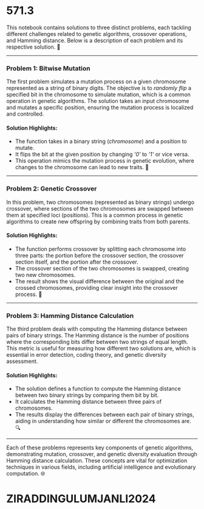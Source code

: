 # **571.3**  
This notebook contains solutions to three distinct problems, each tackling different challenges related to genetic algorithms, crossover operations, and Hamming distance. Below is a description of each problem and its respective solution. 🎯

---

### **Problem 1: Bitwise Mutation**  
The first problem simulates a mutation process on a given chromosome represented as a string of binary digits. The objective is to *randomly flip* a specified bit in the chromosome to simulate mutation, which is a common operation in genetic algorithms. The solution takes an input chromosome and mutates a specific position, ensuring the mutation process is localized and controlled.

#### **Solution Highlights**:

- The function takes in a binary string (*chromosome*) and a position to mutate.
- It flips the bit at the given position by changing *'0'* to *'1'* or vice versa.
- This operation mimics the mutation process in genetic evolution, where changes to the chromosome can lead to new traits. 🧬

---

### **Problem 2: Genetic Crossover**  
In this problem, two chromosomes (represented as binary strings) undergo crossover, where sections of the two chromosomes are swapped between them at specified loci (positions). This is a common process in genetic algorithms to create new offspring by combining traits from both parents.

#### **Solution Highlights**:

- The function performs crossover by splitting each chromosome into three parts: the portion before the crossover section, the crossover section itself, and the portion after the crossover.
- The crossover section of the two chromosomes is swapped, creating two new chromosomes.
- The result shows the visual difference between the original and the crossed chromosomes, providing clear insight into the crossover process. 🔀

---

### **Problem 3: Hamming Distance Calculation**  
The third problem deals with computing the Hamming distance between pairs of binary strings. The Hamming distance is the number of positions where the corresponding bits differ between two strings of equal length. This metric is useful for measuring how different two solutions are, which is essential in error detection, coding theory, and genetic diversity assessment.

#### **Solution Highlights**:

- The solution defines a function to compute the Hamming distance between two binary strings by comparing them bit by bit.
- It calculates the Hamming distance between three pairs of chromosomes.
- The results display the differences between each pair of binary strings, aiding in understanding how similar or different the chromosomes are. 🔍

---

Each of these problems represents key components of genetic algorithms, demonstrating mutation, crossover, and genetic diversity evaluation through Hamming distance calculation. These concepts are vital for optimization techniques in various fields, including artificial intelligence and evolutionary computation. 🌐

# **ZIRADDINGULUMJANLI2024**

